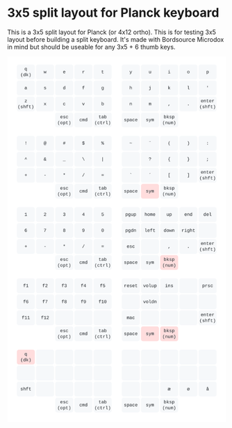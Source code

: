 # 3x5 split layout for Planck keyboard
This is a 3x5 split layout for Planck (or 4x12 ortho). This is for testing 3x5 layout before building a split keyboard. It's made with Bordsource Microdox in mind but should be useable for any 3x5 + 6 thumb keys.

![keymap](https://github.com/brianoverby/3x5-split-keymap-playground/raw/main/keymap.svg)